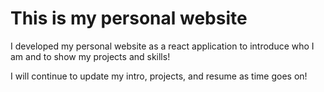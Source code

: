 # This is my personal website

I developed my personal website as a react application to introduce who I am and to show my projects and skills!

I will continue to update my intro, projects, and resume as time goes on!
